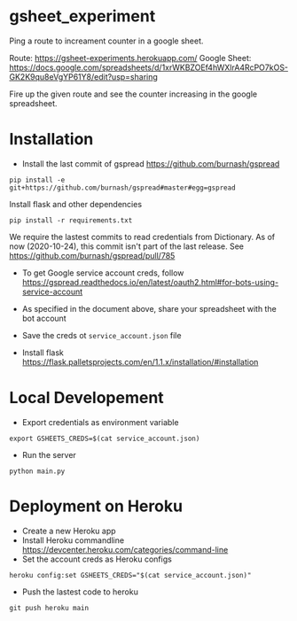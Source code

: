 # gsheet_experiment
Ping a route to increament counter in a google sheet.

Route: https://gsheet-experiments.herokuapp.com/
Google Sheet: https://docs.google.com/spreadsheets/d/1xrWKBZOEf4hWXlrA4RcPO7kOS-GK2K9qu8eVgYP61Y8/edit?usp=sharing


Fire up the given route and see the counter increasing in the google spreadsheet.

# Installation

- Install the last commit of gspread https://github.com/burnash/gspread
```
pip install -e git+https://github.com/burnash/gspread#master#egg=gspread
```

Install flask and other dependencies
```
pip install -r requirements.txt
```

We require the lastest commits to read credentials from Dictionary. As of now (2020-10-24), this commit isn't part of the last release. See https://github.com/burnash/gspread/pull/785

- To get Google service account creds, follow https://gspread.readthedocs.io/en/latest/oauth2.html#for-bots-using-service-account

- As specified in the document above, share your spreadsheet with the bot account

- Save the creds ot `service_account.json` file

- Install flask https://flask.palletsprojects.com/en/1.1.x/installation/#installation


# Local Developement

- Export credentials as environment variable
```
export GSHEETS_CREDS=$(cat service_account.json)
```
- Run the server
```
python main.py
```


# Deployment on Heroku

- Create a new Heroku app
- Install Heroku commandline https://devcenter.heroku.com/categories/command-line
- Set the account creds as Heroku configs
```
heroku config:set GSHEETS_CREDS="$(cat service_account.json)"
```
- Push the lastest code to heroku
```
git push heroku main
```
